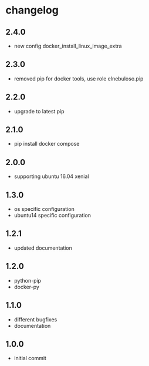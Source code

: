 # changelog

## 2.4.0

- new config docker_install_linux_image_extra

## 2.3.0

- removed pip for docker tools, use role elnebuloso.pip

## 2.2.0

- upgrade to latest pip

## 2.1.0

- pip install docker compose

## 2.0.0

- supporting ubuntu 16.04 xenial

## 1.3.0

- os specific configuration
- ubuntu14 specific configuration

## 1.2.1

- updated documentation

## 1.2.0

- python-pip
- docker-py

## 1.1.0

- different bugfixes
- documentation

## 1.0.0

- initial commit